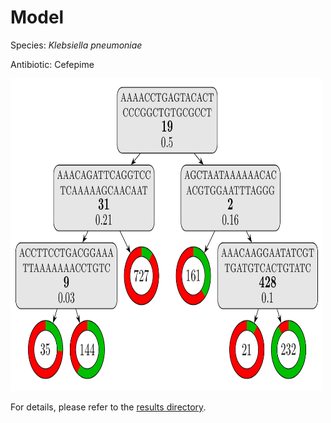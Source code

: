 
# Model

Species: *Klebsiella pneumoniae*

Antibiotic: Cefepime

<img src="./model.png" width=500 height=500 />

For details, please refer to the [results directory](../../../../../results/cart_b/klebsiella%20pneumoniae/cefepime/repeat_9/).


